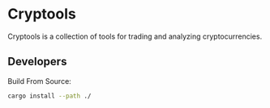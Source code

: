 # Cryptools

Cryptools is a collection of tools for trading and analyzing cryptocurrencies.

## Developers

Build From Source:

```bash
cargo install --path ./
```